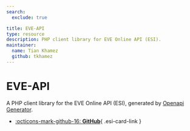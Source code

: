 ```yaml
---
search:
  exclude: true

title: EVE-API
type: resource
description: PHP client library for EVE Online API (ESI).
maintainer:
  name: Tian Khamez
  github: tkhamez
---
```


# EVE-API

A PHP client library for the EVE Online API (ESI), generated by
[Openapi Generator](https://github.com/openapitools/openapi-generator).

<div class="grid cards" markdown>

- [:octicons-mark-github-16: __GitHub__](https://github.com/tkhamez/eve-api-php){ .esi-card-link }

</div>
